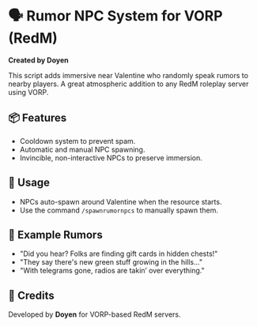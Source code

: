 # 🗣️ Rumor NPC System for VORP (RedM)
**Created by Doyen**

This script adds immersive  near Valentine who randomly speak rumors to nearby players. A great atmospheric addition to any RedM roleplay server using VORP.

## 📦 Features
- Cooldown system to prevent spam.
- Automatic and manual NPC spawning.
- Invincible, non-interactive NPCs to preserve immersion.

## 🚀 Usage
- NPCs auto-spawn around Valentine when the resource starts.
- Use the command `/spawnrumornpcs` to manually spawn them.

## 📝 Example Rumors
- "Did you hear? Folks are finding gift cards in hidden chests!"
- "They say there's new green stuff growing in the hills..."
- "With telegrams gone, radios are takin’ over everything."

## 👤 Credits
Developed by **Doyen** for VORP-based RedM servers.
